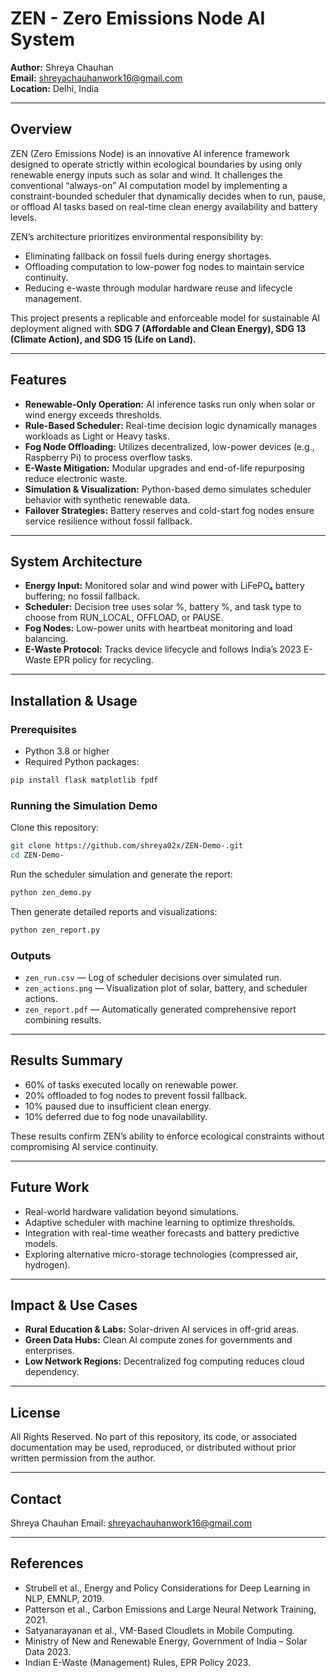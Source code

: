 # ZEN - Zero Emissions Node AI System

**Author:** Shreya Chauhan  
**Email:** shreyachauhanwork16@gmail.com  
**Location:** Delhi, India  

---

## Overview

ZEN (Zero Emissions Node) is an innovative AI inference framework designed to operate strictly within ecological boundaries by using only renewable energy inputs such as solar and wind. It challenges the conventional “always-on” AI computation model by implementing a constraint-bounded scheduler that dynamically decides when to run, pause, or offload AI tasks based on real-time clean energy availability and battery levels.

ZEN’s architecture prioritizes environmental responsibility by:

- Eliminating fallback on fossil fuels during energy shortages.
- Offloading computation to low-power fog nodes to maintain service continuity.
- Reducing e-waste through modular hardware reuse and lifecycle management.

This project presents a replicable and enforceable model for sustainable AI deployment aligned with **SDG 7 (Affordable and Clean Energy), SDG 13 (Climate Action), and SDG 15 (Life on Land).**

---

## Features

- **Renewable-Only Operation:** AI inference tasks run only when solar or wind energy exceeds thresholds.
- **Rule-Based Scheduler:** Real-time decision logic dynamically manages workloads as Light or Heavy tasks.
- **Fog Node Offloading:** Utilizes decentralized, low-power devices (e.g., Raspberry Pi) to process overflow tasks.
- **E-Waste Mitigation:** Modular upgrades and end-of-life repurposing reduce electronic waste.
- **Simulation & Visualization:** Python-based demo simulates scheduler behavior with synthetic renewable data.
- **Failover Strategies:** Battery reserves and cold-start fog nodes ensure service resilience without fossil fallback.

---

## System Architecture

- **Energy Input:** Monitored solar and wind power with LiFePO₄ battery buffering; no fossil fallback.
- **Scheduler:** Decision tree uses solar %, battery %, and task type to choose from RUN_LOCAL, OFFLOAD, or PAUSE.
- **Fog Nodes:** Low-power units with heartbeat monitoring and load balancing.
- **E-Waste Protocol:** Tracks device lifecycle and follows India’s 2023 E-Waste EPR policy for recycling.

---

## Installation & Usage

### Prerequisites

- Python 3.8 or higher
- Required Python packages:
  
```bash
pip install flask matplotlib fpdf
````

### Running the Simulation Demo

Clone this repository:

```bash
git clone https://github.com/shreya02x/ZEN-Demo-.git
cd ZEN-Demo-
```

Run the scheduler simulation and generate the report:

```bash
python zen_demo.py
```

Then generate detailed reports and visualizations:

```bash
python zen_report.py
```

### Outputs

* `zen_run.csv` — Log of scheduler decisions over simulated run.
* `zen_actions.png` — Visualization plot of solar, battery, and scheduler actions.
* `zen_report.pdf` — Automatically generated comprehensive report combining results.

---

## Results Summary

* 60% of tasks executed locally on renewable power.
* 20% offloaded to fog nodes to prevent fossil fallback.
* 10% paused due to insufficient clean energy.
* 10% deferred due to fog node unavailability.

These results confirm ZEN’s ability to enforce ecological constraints without compromising AI service continuity.

---

## Future Work

* Real-world hardware validation beyond simulations.
* Adaptive scheduler with machine learning to optimize thresholds.
* Integration with real-time weather forecasts and battery predictive models.
* Exploring alternative micro-storage technologies (compressed air, hydrogen).

---

## Impact & Use Cases

* **Rural Education & Labs:** Solar-driven AI services in off-grid areas.
* **Green Data Hubs:** Clean AI compute zones for governments and enterprises.
* **Low Network Regions:** Decentralized fog computing reduces cloud dependency.

---

## License

All Rights Reserved.
No part of this repository, its code, or associated documentation may be used, reproduced, or distributed without prior written permission from the author.

---

## Contact

Shreya Chauhan
Email: [shreyachauhanwork16@gmail.com](mailto:shreyachauhanwork16@gmail.com)

---

## References

* Strubell et al., Energy and Policy Considerations for Deep Learning in NLP, EMNLP, 2019.
* Patterson et al., Carbon Emissions and Large Neural Network Training, 2021.
* Satyanarayanan et al., VM-Based Cloudlets in Mobile Computing.
* Ministry of New and Renewable Energy, Government of India – Solar Data 2023.
* Indian E-Waste (Management) Rules, EPR Policy 2023.

```

```
